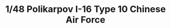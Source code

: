 ---
layout: product
title: "1/48 Polikarpov I-16 Type 10 Chinese Air Force"
price: "1900" 
desc: "Maketa"
img_path: "/assets/img/ARK48019.webp"
brand: "Ark Models"
available: false
special_offer: false
new: false
soon: false
cat: "010000"
subcat: "015000"
subsubcat: "0N/A"
sifra: "ARK48019"
popular: false
spec: false
---